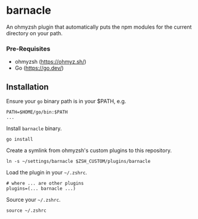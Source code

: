 # barnacle

An ohmyzsh plugin that automatically puts the npm modules for the current directory on your path.

### Pre-Requisites

* ohmyzsh (https://ohmyz.sh/)
* Go (https://go.dev/)

## Installation

Ensure your `go` binary path is in your $PATH, e.g.

```
PATH=$HOME/go/bin:$PATH
...
```

Install `barnacle` binary.

```
go install
```

Create a symlink from ohmyzsh's custom plugins to this repository.

```
ln -s ~/settings/barnacle $ZSH_CUSTOM/plugins/barnacle
```

Load the plugin in your `~/.zshrc`.

```
# where ... are other plugins
plugins=(... barnacle ...)
``` 

Source your `~/.zshrc`.

```
source ~/.zshrc
```
